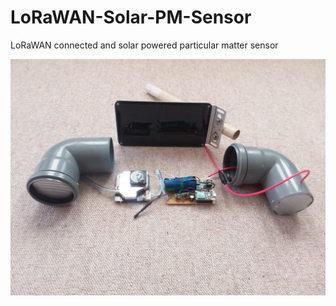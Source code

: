 # LoRaWAN-Solar-PM-Sensor
LoRaWAN connected and solar powered particular matter sensor

![alt text](https://github.com/CargoBikoMeter/LoRaWAN-Solar-PM-Sensor/blob/main/images/LoRaWAN-Solar-PM-Sensor-20220319-300dpi.jpg)

